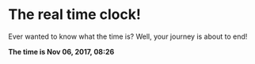 # The real time clock!

Ever wanted to know what the time is? Well, your journey is about to end!

**The time is Nov 06, 2017, 08:26**